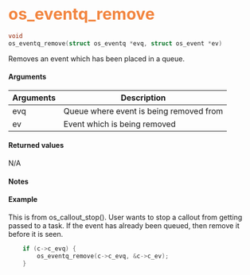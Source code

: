 ## <font color="#F2853F" style="font-size:24pt"> os_eventq_remove</font>

```c
void
os_eventq_remove(struct os_eventq *evq, struct os_event *ev)
```

Removes an event which has been placed in a queue.


#### Arguments

| Arguments | Description |
|-----------|-------------|
| evq |  Queue where event is being removed from |
| ev |  Event which is being removed  |


#### Returned values

N/A

#### Notes


#### Example

<Add text to set up the context for the example here>
This is from os_callout_stop(). User wants to stop a callout from getting passed to a task. If the event has already been queued, then remove it before it is seen.

```c
    if (c->c_evq) {
        os_eventq_remove(c->c_evq, &c->c_ev);
    }
```

